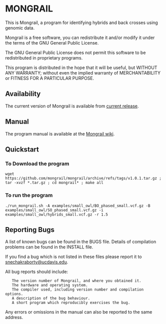 # MONGRAIL

This is Mongrail, a program for identifying hybrids and back crosses using genomic data.

Mongrail is a free software, you can redistribute it and/or modify it under the terms of the GNU General Public License.

The GNU General Public License does not permit this software to be redistributed in proprietary programs.

This program is distributed in the hope that it will be useful, but WITHOUT ANY WARRANTY; without even the implied warranty of MERCHANTABILITY or FITNESS FOR A PARTICULAR PURPOSE.

## Availability

The current version of Mongrail is available from [current release](https://github.com/mongrail/mongrail/archive/refs/tags/v1.0.1.tar.gz).

## Manual

The program manual is available at the [Mongrail wiki](https://github.com/mongrail/mongrail/wiki).

## Quickstart

### To Download the program

```
wget https://github.com/mongrail/mongrail/archive/refs/tags/v1.0.1.tar.gz ; tar -xvzf *.tar.gz ; cd mongrail* ; make all

```

### To run the program

```
./run_mongrail.sh -A examples/small_owl/BO_phased_small.vcf.gz -B examples/small_owl/SO_phased_small.vcf.gz -i examples/small_owl/hybrids_small.vcf.gz -r 1.5

```

## Reporting Bugs

A list of known bugs can be found in the BUGS file. Details of compilation problems can be found in the INSTALL file.

If you find a bug which is not listed in these files please report it to snechakraborty@ucdavis.edu.

All bug reports should include:

```
   The version number of Mongrail, and where you obtained it.
   The hardware and operating system.
   The compiler used, including version number and compilation options.
   A description of the bug behaviour.
   A short program which reproducibly exercises the bug.

```

Any errors or omissions in the manual can also be reported to the same address.
